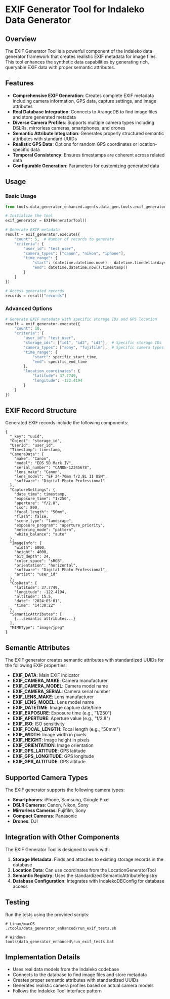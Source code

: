 # EXIF Generator Tool for Indaleko Data Generator

## Overview

The EXIF Generator Tool is a powerful component of the Indaleko data generator framework that creates realistic EXIF metadata for image files. This tool enhances the synthetic data capabilities by generating rich, queryable EXIF data with proper semantic attributes.

## Features

- **Comprehensive EXIF Generation**: Creates complete EXIF metadata including camera information, GPS data, capture settings, and image attributes
- **Real Database Integration**: Connects to ArangoDB to find image files and store generated metadata
- **Diverse Camera Profiles**: Supports multiple camera types including DSLRs, mirrorless cameras, smartphones, and drones
- **Semantic Attribute Integration**: Generates properly structured semantic attributes with standard UUIDs
- **Realistic GPS Data**: Options for random GPS coordinates or location-specific data
- **Temporal Consistency**: Ensures timestamps are coherent across related data
- **Configurable Generation**: Parameters for customizing generated data

## Usage

### Basic Usage

```python
from tools.data_generator_enhanced.agents.data_gen.tools.exif_generator import EXIFGeneratorTool

# Initialize the tool
exif_generator = EXIFGeneratorTool()

# Generate EXIF metadata
result = exif_generator.execute({
    "count": 5,  # Number of records to generate
    "criteria": {
        "user_id": "test_user",
        "camera_types": ["canon", "nikon", "iphone"],
        "time_range": {
            "start": (datetime.datetime.now() - datetime.timedelta(days=30)).timestamp(),
            "end": datetime.datetime.now().timestamp()
        }
    }
})

# Access generated records
records = result["records"]
```

### Advanced Options

```python
# Generate EXIF metadata with specific storage IDs and GPS location
result = exif_generator.execute({
    "count": 10,
    "criteria": {
        "user_id": "test_user",
        "storage_ids": ["id1", "id2", "id3"],  # Specific storage IDs
        "camera_types": ["sony", "fujifilm"],  # Specific camera types
        "time_range": {
            "start": specific_start_time,
            "end": specific_end_time
        },
        "location_coordinates": {
            "latitude": 37.7749,
            "longitude": -122.4194
        }
    }
})
```

## EXIF Record Structure

Generated EXIF records include the following components:

```
{
  "_key": "uuid",
  "Object": "storage_id",
  "UserId": "user_id",
  "Timestamp": timestamp,
  "CameraData": {
    "make": "Canon",
    "model": "EOS 5D Mark IV",
    "serial_number": "CANON-12345678",
    "lens_make": "Canon",
    "lens_model": "EF 24-70mm f/2.8L II USM",
    "software": "Digital Photo Professional"
  },
  "CaptureSettings": {
    "date_time": timestamp,
    "exposure_time": "1/250",
    "aperture": "f/2.8",
    "iso": 800,
    "focal_length": "50mm",
    "flash": false,
    "scene_type": "landscape",
    "exposure_program": "aperture_priority",
    "metering_mode": "pattern",
    "white_balance": "auto"
  },
  "ImageInfo": {
    "width": 6000,
    "height": 4000,
    "bit_depth": 24,
    "color_space": "sRGB",
    "orientation": "horizontal",
    "software": "Digital Photo Professional",
    "artist": "user_id"
  },
  "GpsData": {
    "latitude": 37.7749,
    "longitude": -122.4194,
    "altitude": 15.5,
    "date": "2024:05:01",
    "time": "14:30:22"
  },
  "SemanticAttributes": [
    {...semantic attributes...}
  ],
  "MIMEType": "image/jpeg"
}
```

## Semantic Attributes

The EXIF generator creates semantic attributes with standardized UUIDs for the following EXIF properties:

- **EXIF_DATA**: Main EXIF indicator
- **EXIF_CAMERA_MAKE**: Camera manufacturer
- **EXIF_CAMERA_MODEL**: Camera model name
- **EXIF_CAMERA_SERIAL**: Camera serial number
- **EXIF_LENS_MAKE**: Lens manufacturer
- **EXIF_LENS_MODEL**: Lens model name
- **EXIF_DATETIME**: Image capture date/time
- **EXIF_EXPOSURE**: Exposure time (e.g., "1/250")
- **EXIF_APERTURE**: Aperture value (e.g., "f/2.8")
- **EXIF_ISO**: ISO sensitivity
- **EXIF_FOCAL_LENGTH**: Focal length (e.g., "50mm")
- **EXIF_WIDTH**: Image width in pixels
- **EXIF_HEIGHT**: Image height in pixels
- **EXIF_ORIENTATION**: Image orientation
- **EXIF_GPS_LATITUDE**: GPS latitude
- **EXIF_GPS_LONGITUDE**: GPS longitude
- **EXIF_GPS_ALTITUDE**: GPS altitude

## Supported Camera Types

The EXIF generator supports the following camera types:

- **Smartphones**: iPhone, Samsung, Google Pixel
- **DSLR Cameras**: Canon, Nikon, Sony
- **Mirrorless Cameras**: Fujifilm, Sony
- **Compact Cameras**: Panasonic
- **Drones**: DJI

## Integration with Other Components

The EXIF Generator Tool is designed to work with:

1. **Storage Metadata**: Finds and attaches to existing storage records in the database
2. **Location Data**: Can use coordinates from the LocationGeneratorTool
3. **Semantic Registry**: Uses the standardized SemanticAttributeRegistry
4. **Database Configuration**: Integrates with IndalekoDBConfig for database access

## Testing

Run the tests using the provided scripts:

```
# Linux/macOS
./tools/data_generator_enhanced/run_exif_tests.sh

# Windows
tools\data_generator_enhanced\run_exif_tests.bat
```

## Implementation Details

- Uses real data models from the Indaleko codebase
- Connects to the database to find image files and store metadata
- Creates proper semantic attributes with standardized UUIDs
- Generates realistic camera profiles based on actual camera models
- Follows the Indaleko Tool interface pattern
